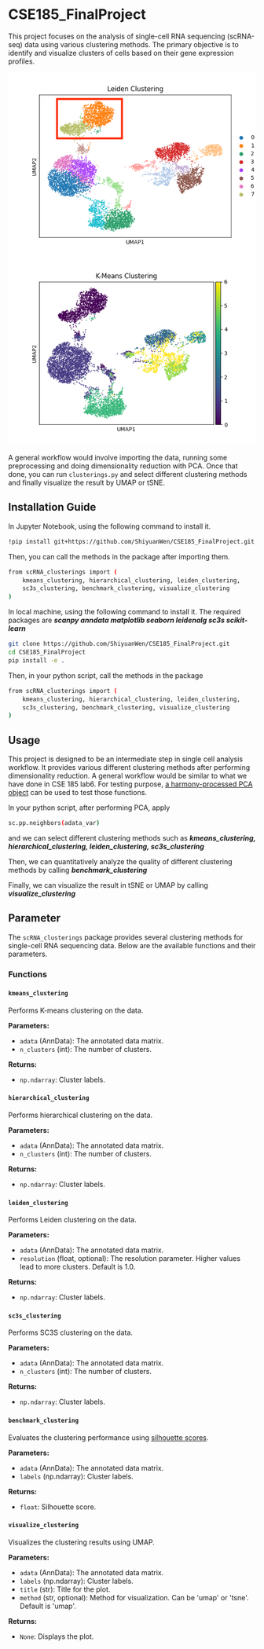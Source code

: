 # CSE185_FinalProject
 
This project focuses on the analysis of single-cell RNA sequencing (scRNA-seq)
data using various clustering methods. The primary objective is to identify 
and visualize clusters of cells based on their gene expression profiles.


![Leiden_clustering](benchmarking/Leiden_clustering.png)
![K-means_clustering](benchmarking/K-means_clustering.png)

A general workflow would involve importing the data, running some preprocessing and doing dimensionality reduction with PCA.
Once that done, you can run `clusterings.py` and select different clustering methods and finally visualize the result by UMAP or tSNE.

## **Installation Guide**

In Jupyter Notebook, using the following command to install it.

```sh
!pip install git+https://github.com/ShiyuanWen/CSE185_FinalProject.git
```

Then, you can call the methods in the package after importing them.

```sh
from scRNA_clusterings import (
    kmeans_clustering, hierarchical_clustering, leiden_clustering,
    sc3s_clustering, benchmark_clustering, visualize_clustering
)
```

In local machine, using the following command to install it.
The required packages are ***scanpy
anndata
matplotlib
seaborn
leidenalg
sc3s
scikit-learn***
```sh
git clone https://github.com/ShiyuanWen/CSE185_FinalProject.git
cd CSE185_FinalProject
pip install -e .
```

Then, in your python script, call the methods in the package

```sh
from scRNA_clusterings import (
    kmeans_clustering, hierarchical_clustering, leiden_clustering,
    sc3s_clustering, benchmark_clustering, visualize_clustering
)
```

## Usage
This project is designed to be an intermediate step in single cell analysis workflow.
It provides various different clustering methods after performing dimensionality reduction.
A general workflow would be similar to what we have done in CSE 185 lab6. For testing purpose,
[a harmony-processed PCA object](https://github.com/ShiyuanWen/CSE185_FinalProject/blob/main/scRNA_clusterings/harmony_integrated.h5ad)
can be used to test those functions. 

In your python script, after performing PCA, apply 

```sh
sc.pp.neighbors(adata_var)
```

and we can select different clustering methods such as ***kmeans_clustering, hierarchical_clustering, leiden_clustering,
    sc3s_clustering***

Then, we can quantitatively analyze the quality of different clustering methods by calling
***benchmark_clustering***

Finally, we can visualize the result in tSNE or UMAP by calling ***visualize_clustering***

## Parameter

The `scRNA_clusterings` package provides several clustering methods for single-cell RNA sequencing data. Below are the available functions and their parameters.

### Functions

#### `kmeans_clustering`

Performs K-means clustering on the data.

**Parameters:**
- `adata` (AnnData): The annotated data matrix.
- `n_clusters` (int): The number of clusters.

**Returns:**
- `np.ndarray`: Cluster labels.

#### `hierarchical_clustering`

Performs hierarchical clustering on the data.

**Parameters:**
- `adata` (AnnData): The annotated data matrix.
- `n_clusters` (int): The number of clusters.

**Returns:**
- `np.ndarray`: Cluster labels.

#### `leiden_clustering`

Performs Leiden clustering on the data.

**Parameters:**
- `adata` (AnnData): The annotated data matrix.
- `resolution` (float, optional): The resolution parameter. Higher values lead to more clusters. Default is 1.0.

**Returns:**
- `np.ndarray`: Cluster labels.

#### `sc3s_clustering`

Performs SC3S clustering on the data.

**Parameters:**
- `adata` (AnnData): The annotated data matrix.
- `n_clusters` (int): The number of clusters.

**Returns:**
- `np.ndarray`: Cluster labels.

#### `benchmark_clustering`

Evaluates the clustering performance using [silhouette scores](https://en.wikipedia.org/wiki/Silhouette_(clustering)#:~:text=The%20silhouette%20score%20is%20specialized,distance%20or%20the%20Manhattan%20distance.).

**Parameters:**
- `adata` (AnnData): The annotated data matrix.
- `labels` (np.ndarray): Cluster labels.

**Returns:**
- `float`: Silhouette score.

#### `visualize_clustering`

Visualizes the clustering results using UMAP.

**Parameters:**
- `adata` (AnnData): The annotated data matrix.
- `labels` (np.ndarray): Cluster labels.
- `title` (str): Title for the plot.
- `method` (str, optional): Method for visualization. Can be 'umap' or 'tsne'. Default is 'umap'.

**Returns:**
- `None`: Displays the plot.

